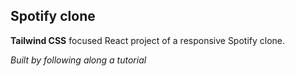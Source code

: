 
## Spotify clone

**Tailwind CSS** focused React project of a responsive Spotify clone.

*Built by following along a tutorial*
